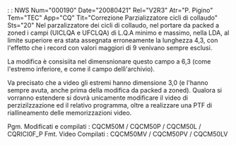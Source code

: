  :  : NWS Num="000190" Date="20080421" Rel="V2R3" Atr="P. Pigino" Tem="TEC" App="CQ" Tit="Correzione Parzializzatore cicli di collaudo" Sts="20"
Nel parzalizzatore dei cicli di collaudo, nel portare da packed a zoned i campi (UICLQA e UFCLQA) di
L.Q.A minimo e massimo, nella LDA, al limite superiore era stata assegnata erroneamente la lunghezza
4,3, con l'effetto che i record con valori maggiori di 9 venivano sempre esclusi.

La modifica è consisiita nel dimensnionare questo campo a 6,3 (come l'estremo inferiore, e come il
campo dellì'archivio).

Va precisato che a video gli estremi hanno dimensione 3,0 (e l'hanno sempre avuta, anche prima della
modifica da packed a zoned).
Qualora si vorranno estendere si dovrà unicamente modificare il video di perzizilzzazione ed il relativo programma, oltre a realizzare una PTF di riallineamento delle memorizzazioni video.

Pgm. Modificati e compilati :  CQCM50M / CQCM50P / CQCM50L / CQRICI0F_P
Fmt. Video Compilati        :  CQCM50MV / CQCM50PV / CQCM50LV

